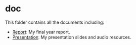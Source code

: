 # doc
This folder contains all the documents including:
* [Report](https://github.com/chanjunweimy/FYP_Submission/tree/master/doc/Report): My final year report.
* [Presentation](https://github.com/chanjunweimy/FYP_Submission/tree/master/doc/Presentation): My presentation slides and audio resources.
